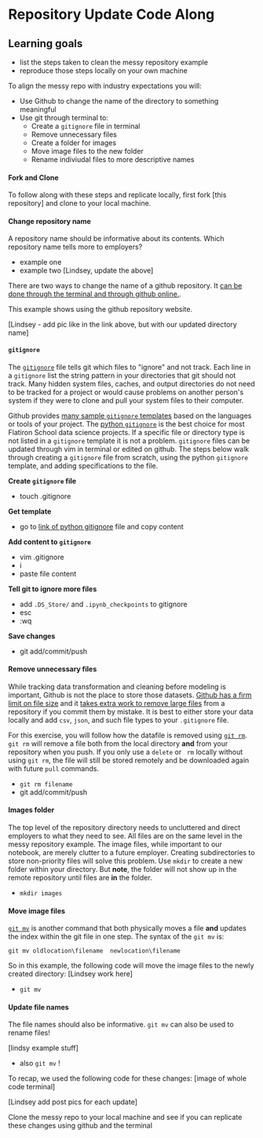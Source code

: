 # Repository Update Code Along

## Learning goals
- list the steps taken to clean the messy repository example
- reproduce those steps locally on your own machine

To align the messy repo with industry expectations you will:

- Use Github to change the name of the directory to something meaningful
- Use git through terminal to:
  - Create a `gitignore` file in terminal
  - Remove unnecessary files
  - Create a folder for images
  - Move image files to the new folder
  - Rename indiviudal files to more  descriptive names

#### Fork and Clone
To follow along with these steps and replicate locally, first fork [this repository] and clone to your local machine.

#### Change repository name
A repository name should be informative about its contents. Which repository name tells more to employers?

- example one
- example two
[Lindsey, update the above]

There are two ways to change the name of a github repository. It [can be done through the terminal and through github online.](https://help.github.com/en/github/administering-a-repository/renaming-a-repository).

This example shows using the github repository website. 

[Lindsey - add pic like in the link above, but with our updated directory name]


#### `gitignore`
The [`gitignore`](https://git-scm.com/docs/gitignore) file tells git which files to "ignore" and not track. Each line in a `gitignore` list the string pattern in your directories that git should not track. Many hidden system files, caches, and output directories do not need to be tracked for a project or would cause problems on another person's system if they were to clone and pull your system files to their computer. 

Github provides [many sample `gitignore` templates](https://github.com/github/gitignore) based on the languages or tools of your project. The [python `gitignore`](https://github.com/github/gitignore/blob/master/Python.gitignore) is the best choice for most Flatiron School data science projects. If a specific file or directory type is not listed in a `gitignore` template it is not a problem. `gitignore` files can be updated through vim in terminal or edited on github. The steps below walk through creating a `gitignore` file from scratch, using the python `gitignore` template, and adding specifications to the file. 

**Create `gitignore` file**
- touch .gitignore

**Get template**
- go to [link of python gitignore](https://github.com/github/gitignore/blob/master/Python.gitignore) file and copy content

**Add content to `gitignore`**
- vim .gitignore
- i
- paste file content

**Tell git to ignore more files**
- add `.DS_Store/` and  `.ipynb_checkpoints` to gitignore
- esc
- :wq

**Save changes**
- git add/commit/push

#### Remove unnecessary files
While tracking data transformation and cleaning before modeling is important, Github is not the place to store those datasets. [Github has a firm limit on file size](https://help.github.com/en/github/managing-large-files/conditions-for-large-files) and it [takes extra work to remove large files](https://help.github.com/en/github/managing-large-files/removing-files-from-a-repositorys-history) from a repository if you commit them by mistake. It is best to either store your data locally and add `csv`, `json`, and such file types to your `.gitignore` file.

For this exercise, you will follow how the datafile is removed using [`git rm`](https://git-scm.com/docs/git-rm). `git rm` will remove a file both from the local directory **and** from your repository when you push. If you only use a `delete` or ` rm` locally without using `git rm`, the file will still be stored remotely and be downloaded again with future `pull` commands.

- `git rm filename`
- git add/commit/push

#### Images folder
The top level of the repository directory needs to uncluttered and direct employers to what they need to see. All files are on the same level in the messy repository example. The image files, while important to our notebook, are merely clutter to a future employer. Creating subdirectories to store non-priority files will solve this problem. Use `mkdir` to create a new folder within your directory. But **note**, the folder will not show up in the remote repository until files are **in** the folder.

- `mkdir images`


#### Move image files
[`git mv`](https://git-scm.com/docs/git-mv) is another command that both physically moves a file **and** updates the index within the git file in one step. The syntax of the `git mv` is:

`git mv oldlocation\filename  newlocation\filename`

So in this example, the following code will move the image files to the newly created directory:
[Lindsey work here]
- `git mv`

#### Update file names

The file names should also be informative. `git mv` can also be used to rename files!

[lindsy example stuff]
- also `git mv` !


To recap, we used the following code for these changes:
[image of whole  code terminal]


[Lindsey add post pics for each update]

Clone the messy repo to your local machine and see if you can replicate these changes using github and the terminal

